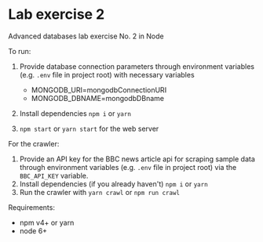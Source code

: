 # Lab exercise 2

Advanced databases lab exercise No. 2 in Node

To run:

1. Provide database connection parameters through environment variables (e.g. `.env` file in project root) with necessary variables

    - MONGODB_URI=mongodbConnectionURI
    - MONGODB_DBNAME=mongodbDBname

2. Install dependencies `npm i` or `yarn`
3. `npm start` or `yarn start` for the web server

For the crawler:
  1. Provide an API key for the BBC news article api for scraping sample data through environment variables (e.g. `.env` file in project root) via the `BBC_API_KEY` variable.
  2. Install dependencies (if you already haven't) `npm i` or `yarn`
  3. Run the crawler with `yarn crawl` or `npm run crawl`


Requirements:
  - npm v4+ or yarn
  - node 6+
